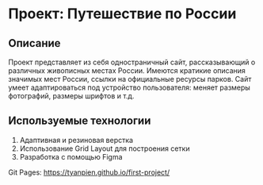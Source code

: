 # Проект: Путешествие по России

<h2>Описание</h2>
Проект представляет из себя одностраничный сайт, рассказывающий о различных живописных местах России. Имеются кратикие описания значимых мест России, ссылки на официальные ресурсы парков. Сайт умеет адаптироваться под устройство пользователя: меняет размеры фотографий, размеры шрифтов и т.д.

<h2>Используемые технологии</h2>

1. Адаптивная и резиновая верстка
2. Использование Grid Layout для построения сетки
3. Разработка с помощью Figma


Git Pages: https://tyanpien.github.io/first-project/
